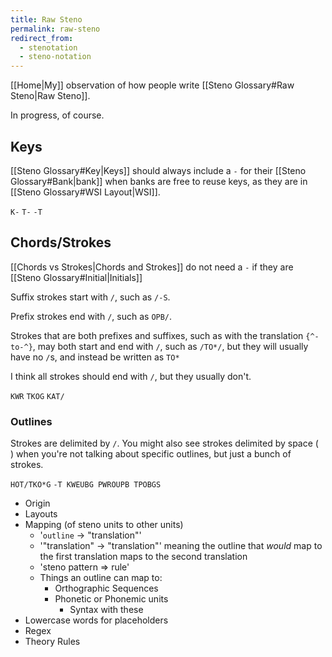 ```yaml
---
title: Raw Steno
permalink: raw-steno
redirect_from:
  - stenotation
  - steno-notation
---
```


[[Home|My]] observation of how people write [[Steno Glossary#Raw Steno|Raw Steno]].

In progress, of course.

## Keys

[[Steno Glossary#Key|Keys]] should always include a `-` for their [[Steno Glossary#Bank|bank]] when banks are free to reuse keys, as they are in [[Steno Glossary#WSI Layout|WSI]].

`K-` `T-` `-T`

## Chords/Strokes

[[Chords vs Strokes|Chords and Strokes]] do not need a `-` if they are [[Steno Glossary#Initial|Initials]]

Suffix strokes start with `/`, such as `/-S`.

Prefix strokes end with `/`, such as `OPB/`.

Strokes that are both prefixes and suffixes, such as with the translation `{^-to-^}`, may both start and end with `/`, such as `/TO*/`, but they will usually have no `/`s, and instead be written as `TO*`

I think all strokes should end with `/`, but they usually don't.

`KWR`
`TKOG`
`KAT/`

### Outlines

Strokes are delimited by `/`. You might also see strokes delimited by space (` `) when you're not talking about specific outlines, but just a bunch of strokes.

`HOT/TKO*G`
`-T KWEUBG PWROUPB TPOBGS`

- Origin
- Layouts
- Mapping (of steno units to other units)
	-  '`outline` → "translation"'
	-  '"translation" → "translation"' meaning the outline that _would_ map to the first translation maps to the second translation
	-  'steno pattern ⇒ rule'
	- Things an outline can map to:
		- Orthographic Sequences
		- Phonetic or Phonemic units
		    - Syntax with these
- Lowercase words for placeholders
- Regex
- Theory Rules
